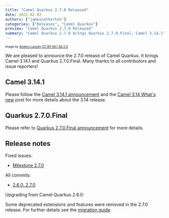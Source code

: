 ```yaml
---
title: "Camel Quarkus 2.7.0 Released"
date: 2022-02-02
authors: ["jamesnetherton"]
categories: ["Releases", "Camel Quarkus"]
preview: "Camel Quarkus 2.7.0 Released"
summary: "Camel Quarkus 2.7.0 brings Quarkus 2.7.0.Final, Camel 3.14.1"
---
```


<sub><sup>Image by <a href="https://www.flickr.com/photos/lanzen/5984113332">Anders Lanzen</a> <a href="https://creativecommons.org/licenses/by-nc-sa/2.0">CC BY-NC-SA 2.0</a></sup></sub>

We are pleased to announce the 2.7.0 release of Camel Quarkus.
It brings Camel 3.14.1 and Quarkus 2.7.0.Final.
Many thanks to all contributors and issue reporters!

## Camel 3.14.1

Please follow the [Camel 3.14.1 announcement](/blog/2022/01/RELEASE-3.14.1/) and the [Camel 3.14 What's new](/blog/2021/12/camel314-whatsnew/) post for more details about the 3.14 release.

## Quarkus 2.7.0.Final

Please refer to [Quarkus 2.7.0.Final announcement](https://quarkus.io/blog/quarkus-2-7-0-final-released/) for more details.

## Release notes

Fixed issues:

* [Milestone 2.7.0](https://github.com/apache/camel-quarkus/milestone/23?closed=1)

All commits:

* [2.6.0..2.7.0](https://github.com/apache/camel-quarkus/compare/2.6.0...2.7.0)

Upgrading from Camel Quarkus 2.6.0:

Some deprecated extensions and features were removed in the 2.7.0 release. For further details see the [migration guide](/camel-quarkus/2.7.x/migration-guide/2.7.0.html).
